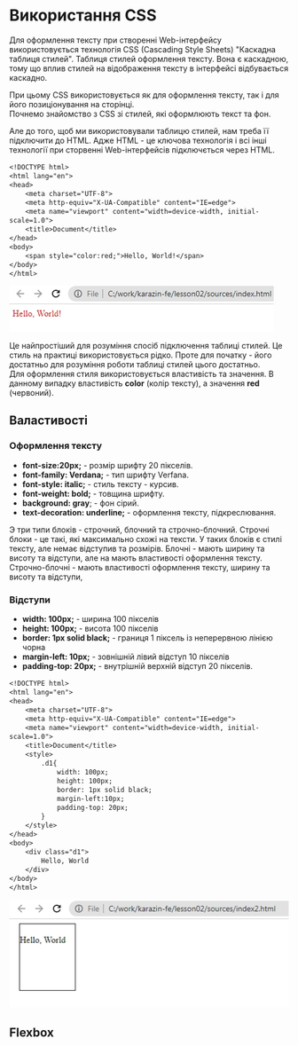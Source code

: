 # Використання CSS
Для оформлення тексту при створенні Web-інтерфейсу використовується технологія CSS (Cascading Style Sheets) "Каскадна таблиця стилей". Таблиця стилей оформлення тексту. Вона є каскадною, тому що вплив стилей на відображення тексту в інтерфейсі відбувається каскадно.  

При цьому CSS використовується як для оформлення тексту, так і для його позиціонування на сторінці.  
Почнемо знайомство з CSS зі стилей, які оформлюють текст та фон.  

Але до того, щоб ми використовували таблицю стилей, нам треба її підключити до HTML. Адже HTML - це ключова технологія і всі інші технології при сторвенні Web-інтерфейсів підключється через HTML.  

```
<!DOCTYPE html>
<html lang="en">
<head>
    <meta charset="UTF-8">
    <meta http-equiv="X-UA-Compatible" content="IE=edge">
    <meta name="viewport" content="width=device-width, initial-scale=1.0">
    <title>Document</title>
</head>
<body>
    <span style="color:red;">Hello, World!</span>
</body>
</html>
```
<img src = "img/lesson01.jpg">  

Це найпростіший для розуміння спосіб підключення таблиці стилей. Це стиль на практиці використовується рідко.  Проте для початку - його достатньо для розуміння роботи таблиці стилей цього достатньо.  
Для оформлення стиля використовується властивість та значення. В данному випадку властивість **color** (колір тексту), а значення **red** (червоний).  

## Валастивості
### Оформлення тексту
* **font-size:20px;** - розмір шрифту 20 пікселів.
* **font-family: Verdana;** - тип шрифту Verfana.
* **font-style: italic;** - стиль тексту - курсив.
* **font-weight: bold;** - товщина шрифту.
* **background: gray**;  - фон сірий.
* **text-decoration: underline;** - оформлення тексту, підкреслювання.

Э три типи блоків - строчний, блочний та строчно-блочний.
Строчні блоки - це такі, які максимально схожі на тексти. У таких блоків є стилі тексту, але немає відступив та розмірів. Блочні - мають ширину та висоту та відступи, але на мають властивості оформлення тексту. Строчно-блочні - мають властивості оформлення тексту, ширину та висоту та відступи,

### Відступи
* **width: 100px;** - ширина 100 пікселів
* **height: 100px;** - висота 100 пікселів
* **border: 1px solid black;** - границя 1 піксель із неперервною лінією чорна
* **margin-left: 10px;** - зовнішній лівий відступ 10 пікселів
* **padding-top: 20px;** - внутрішній верхній відступ 20 пікселів.
  
```
<!DOCTYPE html>
<html lang="en">
<head>
    <meta charset="UTF-8">
    <meta http-equiv="X-UA-Compatible" content="IE=edge">
    <meta name="viewport" content="width=device-width, initial-scale=1.0">
    <title>Document</title>
    <style>
        .d1{
            width: 100px;
            height: 100px;
            border: 1px solid black;
            margin-left:10px;
            padding-top: 20px;
        }
    </style>
</head>
<body>
    <div class="d1">
        Hello, World
    </div>
</body>
</html>
```

<img src = "img/lesson02.jpg">  

## Flexbox